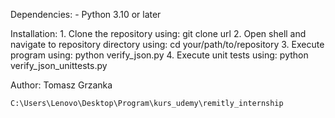 Dependencies:
    - Python 3.10 or later

Installation:
    1. Clone the repository using: git clone url
    2. Open shell and navigate to repository directory using: cd your/path/to/repository
    3. Execute program using: python verify_json.py
    4. Execute unit tests using: python verify_json_unittests.py

Author:
    Tomasz Grzanka

    C:\Users\Lenovo\Desktop\Program\kurs_udemy\remitly_internship